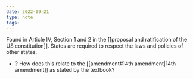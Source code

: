 ```yaml
---
date: 2022-09-21
type: note
tags: 
---
```


Found in Article IV, Section 1 and 2 in the [[proposal and ratification of the US constitution]].
States are required to respect the laws and policies of other states.
- ? How does this relate to the [[amendment#14th amendment|14th amendment]] as stated by the textbook?
